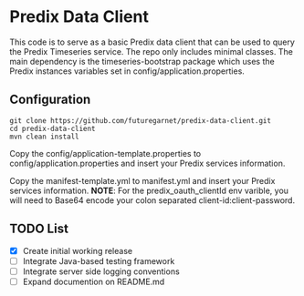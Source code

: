 # Predix Data Client
This code is to serve as a basic Predix data client that can be used to query the Predix Timeseries service. The repo only includes minimal classes. The main dependency is the timeseries-bootstrap package which uses the Predix instances variables set in config/application.properties.

## Configuration
```
git clone https://github.com/futuregarnet/predix-data-client.git
cd predix-data-client
mvn clean install
```

Copy the config/application-template.properties to config/application.properties and insert your Predix services information.

Copy the manifest-template.yml to manifest.yml and insert your Predix services information.
**NOTE**: For the predix_oauth_clientId env varible, you will need to Base64 encode your colon separated client-id:client-password.

## TODO List
- [x] Create initial working release
- [ ] Integrate Java-based testing framework
- [ ] Integrate server side logging conventions
- [ ] Expand documention on README.md